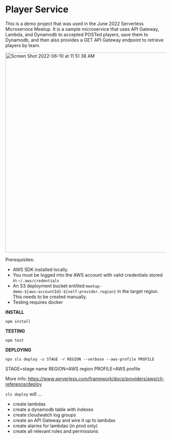 # Player Service

This is a demo project that was used in the June 2022 Serverless Microservice Meetup. It is a sample microservice that uses API Gateway, Lambda, and Dynamodb to accepted POSTed players, save them to Dynamodb, and then also provides a GET API Gateway endpoint to retrieve players by team.

<img width="624" alt="Screen Shot 2022-06-10 at 11 51 38 AM" src="https://user-images.githubusercontent.com/885096/173104024-6604c2d1-54c4-4b28-a14d-242e91f69d76.png">

Prerequisites:
  - AWS SDK installed locally.
  - You must be logged into the AWS account with valid credentials stored in `~/.aws/credentials`
  - An S3 deployment bucket entitled `meetup-demo-${aws:accountId}-${self:provider.region}` in the target region. This needs to be created manually.
  - Testing requires docker
  
**INSTALL**

`npm install`

**TESTING**

`npm test`

**DEPLOYING**

`npx sls deploy -s STAGE -r REGION --verbose --aws-profile PROFILE`

STAGE=stage name
REGION=AWS region
PROFILE=AWS profile

More info: https://www.serverless.com/framework/docs/providers/aws/cli-reference/deploy

`sls deploy` will ...

- create lambdas
- create a dynamodb table with indexes
- create cloudwatch log groups
- create an API Gateway and wire it up to lambdas
- create alarms for lambdas (in prod only)
- create all relevant roles and permissions

